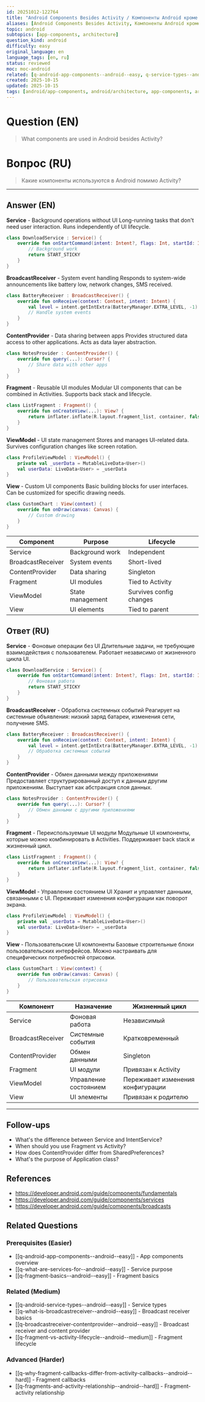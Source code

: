```yaml
---
id: 20251012-122764
title: "Android Components Besides Activity / Компоненты Android кроме Activity"
aliases: [Android Components Besides Activity, Компоненты Android кроме Activity]
topic: android
subtopics: [app-components, architecture]
question_kind: android
difficulty: easy
original_language: en
language_tags: [en, ru]
status: reviewed
moc: moc-android
related: [q-android-app-components--android--easy, q-service-types--android--medium, q-fragment-lifecycle--android--medium]
created: 2025-10-15
updated: 2025-10-15
tags: [android/app-components, android/architecture, app-components, architecture, service, broadcast-receiver, content-provider, fragment, viewmodel, difficulty/easy]
---
```

# Question (EN)
> What components are used in Android besides Activity?

# Вопрос (RU)
> Какие компоненты используются в Android помимо Activity?

---

## Answer (EN)

**Service** - Background operations without UI
Long-running tasks that don't need user interaction. Runs independently of UI lifecycle.
```kotlin
class DownloadService : Service() {
    override fun onStartCommand(intent: Intent?, flags: Int, startId: Int): Int {
        // Background work
        return START_STICKY
    }
}
```

**BroadcastReceiver** - System event handling
Responds to system-wide announcements like battery low, network changes, SMS received.
```kotlin
class BatteryReceiver : BroadcastReceiver() {
    override fun onReceive(context: Context, intent: Intent) {
        val level = intent.getIntExtra(BatteryManager.EXTRA_LEVEL, -1)
        // Handle system events
    }
}
```

**ContentProvider** - Data sharing between apps
Provides structured data access to other applications. Acts as data layer abstraction.
```kotlin
class NotesProvider : ContentProvider() {
    override fun query(...): Cursor? {
        // Share data with other apps
    }
}
```

**Fragment** - Reusable UI modules
Modular UI components that can be combined in Activities. Supports back stack and lifecycle.
```kotlin
class ListFragment : Fragment() {
    override fun onCreateView(...): View? {
        return inflater.inflate(R.layout.fragment_list, container, false)
    }
}
```

**ViewModel** - UI state management
Stores and manages UI-related data. Survives configuration changes like screen rotation.
```kotlin
class ProfileViewModel : ViewModel() {
    private val _userData = MutableLiveData<User>()
    val userData: LiveData<User> = _userData
}
```

**View** - Custom UI components
Basic building blocks for user interfaces. Can be customized for specific drawing needs.
```kotlin
class CustomChart : View(context) {
    override fun onDraw(canvas: Canvas) {
        // Custom drawing
    }
}
```

| Component | Purpose | Lifecycle |
|-----------|---------|-----------|
| Service | Background work | Independent |
| BroadcastReceiver | System events | Short-lived |
| ContentProvider | Data sharing | Singleton |
| Fragment | UI modules | Tied to Activity |
| ViewModel | State management | Survives config changes |
| View | UI elements | Tied to parent |

## Ответ (RU)

**Service** - Фоновые операции без UI
Длительные задачи, не требующие взаимодействия с пользователем. Работает независимо от жизненного цикла UI.
```kotlin
class DownloadService : Service() {
    override fun onStartCommand(intent: Intent?, flags: Int, startId: Int): Int {
        // Фоновая работа
        return START_STICKY
    }
}
```

**BroadcastReceiver** - Обработка системных событий
Реагирует на системные объявления: низкий заряд батареи, изменения сети, получение SMS.
```kotlin
class BatteryReceiver : BroadcastReceiver() {
    override fun onReceive(context: Context, intent: Intent) {
        val level = intent.getIntExtra(BatteryManager.EXTRA_LEVEL, -1)
        // Обработка системных событий
    }
}
```

**ContentProvider** - Обмен данными между приложениями
Предоставляет структурированный доступ к данным другим приложениям. Выступает как абстракция слоя данных.
```kotlin
class NotesProvider : ContentProvider() {
    override fun query(...): Cursor? {
        // Обмен данными с другими приложениями
    }
}
```

**Fragment** - Переиспользуемые UI модули
Модульные UI компоненты, которые можно комбинировать в Activities. Поддерживает back stack и жизненный цикл.
```kotlin
class ListFragment : Fragment() {
    override fun onCreateView(...): View? {
        return inflater.inflate(R.layout.fragment_list, container, false)
    }
}
```

**ViewModel** - Управление состоянием UI
Хранит и управляет данными, связанными с UI. Переживает изменения конфигурации как поворот экрана.
```kotlin
class ProfileViewModel : ViewModel() {
    private val _userData = MutableLiveData<User>()
    val userData: LiveData<User> = _userData
}
```

**View** - Пользовательские UI компоненты
Базовые строительные блоки пользовательских интерфейсов. Можно настраивать для специфических потребностей отрисовки.
```kotlin
class CustomChart : View(context) {
    override fun onDraw(canvas: Canvas) {
        // Пользовательская отрисовка
    }
}
```

| Компонент | Назначение | Жизненный цикл |
|-----------|------------|----------------|
| Service | Фоновая работа | Независимый |
| BroadcastReceiver | Системные события | Кратковременный |
| ContentProvider | Обмен данными | Singleton |
| Fragment | UI модули | Привязан к Activity |
| ViewModel | Управление состоянием | Переживает изменения конфигурации |
| View | UI элементы | Привязан к родителю |

---

## Follow-ups

- What's the difference between Service and IntentService?
- When should you use Fragment vs Activity?
- How does ContentProvider differ from SharedPreferences?
- What's the purpose of Application class?

## References

- https://developer.android.com/guide/components/fundamentals
- https://developer.android.com/guide/components/services
- https://developer.android.com/guide/components/broadcasts

## Related Questions

### Prerequisites (Easier)
- [[q-android-app-components--android--easy]] - App components overview
- [[q-what-are-services-for--android--easy]] - Service purpose
- [[q-fragment-basics--android--easy]] - Fragment basics

### Related (Medium)
- [[q-android-service-types--android--easy]] - Service types
- [[q-what-is-broadcastreceiver--android--easy]] - Broadcast receiver basics
- [[q-broadcastreceiver-contentprovider--android--easy]] - Broadcast receiver and content provider
- [[q-fragment-vs-activity-lifecycle--android--medium]] - Fragment lifecycle

### Advanced (Harder)
- [[q-why-fragment-callbacks-differ-from-activity-callbacks--android--hard]] - Fragment callbacks
- [[q-fragments-and-activity-relationship--android--hard]] - Fragment-activity relationship
